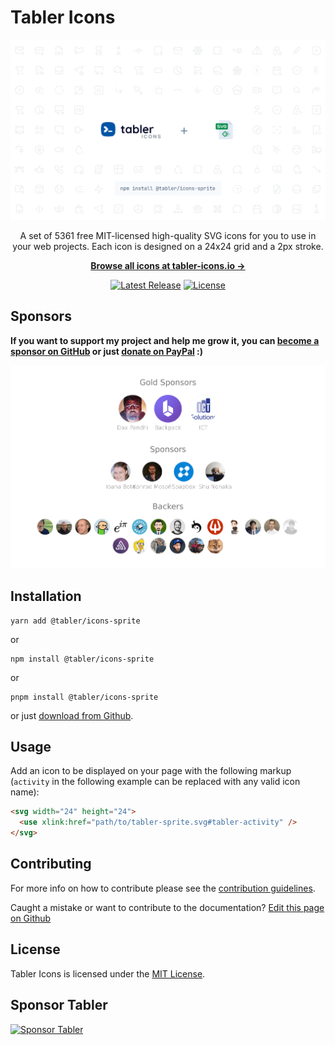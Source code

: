 # Tabler Icons

<p align="center">
  <img src="https://raw.githubusercontent.com/tabler/tabler-icons/main/.github/packages/og-package-sprite.png" alt="Tabler Icons" width="838">
</p>

<p align="center">
    A set of <!--icons-count-->5361<!--/icons-count--> free MIT-licensed high-quality SVG icons for you to use in your web projects. Each icon is designed on a 24x24 grid and a 2px stroke.
<p>

<p align="center">
  <a href="https://tabler-icons.io/"><strong>Browse all icons at tabler-icons.io &rarr;</strong></a>
</p>

<p align="center">
    <a href="https://github.com/tabler/tabler-icons/releases"><img src="https://img.shields.io/npm/v/@tabler/icons-sprite" alt="Latest Release"></a>
    <a href="https://github.com/tabler/tabler-icons/blob/master/LICENSE"><img src="https://img.shields.io/npm/l/@tabler/icons-sprite.svg" alt="License"></a>
</p>

## Sponsors

**If you want to support my project and help me grow it, you can [become a sponsor on GitHub](https://github.com/sponsors/codecalm) or just [donate on PayPal](https://paypal.me/codecalm) :)**

<a href="https://github.com/sponsors/codecalm">
  <img src='https://raw.githubusercontent.com/tabler/static/main/sponsors.png'>
</a>

## Installation

```
yarn add @tabler/icons-sprite
```

or

```
npm install @tabler/icons-sprite
```

or

```
pnpm install @tabler/icons-sprite
```

or just [download from Github](https://github.com/tabler/tabler-icons/releases).

## Usage

Add an icon to be displayed on your page with the following markup (`activity` in the following example can be replaced with any valid icon name):

```html
<svg width="24" height="24">
  <use xlink:href="path/to/tabler-sprite.svg#tabler-activity" />
</svg>
```

## Contributing

For more info on how to contribute please see the [contribution guidelines](https://github.com/tabler/tabler-icons/blob/main/CONTRIBUTING.md).

Caught a mistake or want to contribute to the documentation? [Edit this page on Github](https://github.com/tabler/tabler-icons/blob/main/packages/icons/README.md)

## License

Tabler Icons is licensed under the [MIT License](https://github.com/tabler/tabler-icons/blob/master/LICENSE).

## Sponsor Tabler

<a href="https://github.com/sponsors/codecalm" target="_blank"><img src="https://github.com/tabler/tabler/raw/dev/src/static/sponsor-banner-readme.png?raw=true" alt="Sponsor Tabler" /></a>
